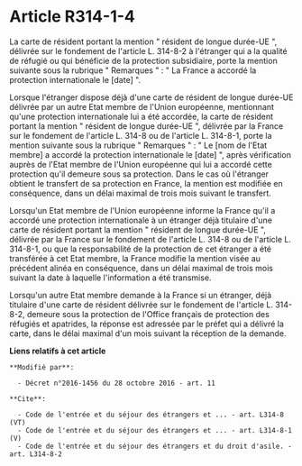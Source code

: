 # Article R314-1-4

La carte de résident portant la mention " résident de longue durée-UE ", délivrée sur le fondement de l'article L. 314-8-2 à
l'étranger qui a la qualité de réfugié ou qui bénéficie de la protection subsidiaire, porte la mention suivante sous la
rubrique " Remarques " : " La France a accordé la protection internationale le [date] ". 

Lorsque l'étranger dispose déjà d'une carte de résident de longue durée-UE délivrée par un autre Etat membre de l'Union
européenne, mentionnant qu'une protection internationale lui a été accordée, la carte de résident portant la mention "
résident de longue durée-UE ", délivrée par la France sur le fondement de l'article L. 314-8 ou de l'article L. 314-8-1,
porte la mention suivante sous la rubrique " Remarques " : " Le [nom de l'Etat membre] a accordé la protection internationale
le [date] ", après vérification auprès de l'Etat membre de l'Union européenne qui lui a accordé cette protection qu'il
demeure sous sa protection. Dans le cas où l'étranger obtient le transfert de sa protection en France, la mention est
modifiée en conséquence, dans un délai maximal de trois mois suivant le transfert. 

Lorsqu'un Etat membre de l'Union européenne informe la France qu'il a accordé une protection internationale à un étranger
déjà titulaire d'une carte de résident portant la mention " résident de longue durée-UE ", délivrée par la France sur le
fondement de l'article L. 314-8 ou de l'article L. 314-8-1, ou que la responsabilité de la protection de cet étranger a été
transférée à cet Etat membre, la France modifie la mention visée au précédent alinéa en conséquence, dans un délai maximal de
trois mois suivant la date à laquelle l'information a été transmise. 

Lorsqu'un autre Etat membre demande à la France si un étranger, déjà titulaire d'une carte de résident délivrée sur le
fondement de l'article L. 314-8-2, demeure sous la protection de l'Office français de protection des réfugiés et apatrides,
la réponse est adressée par le préfet qui a délivré la carte, dans le délai maximal d'un mois suivant la réception de la
demande.

**Liens relatifs à cet article**

	**Modifié par**:

	  - Décret n°2016-1456 du 28 octobre 2016 - art. 11

	**Cite**:

	  - Code de l'entrée et du séjour des étrangers et ... - art. L314-8 (VT)
	  - Code de l'entrée et du séjour des étrangers et ... - art. L314-8-1 (V)
	  - Code de l'entrée et du séjour des étrangers et du droit d'asile. - art. L314-8-2
